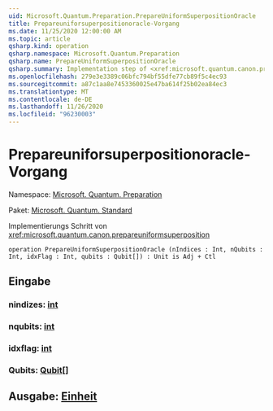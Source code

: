```yaml
---
uid: Microsoft.Quantum.Preparation.PrepareUniformSuperpositionOracle
title: Prepareuniforsuperpositionoracle-Vorgang
ms.date: 11/25/2020 12:00:00 AM
ms.topic: article
qsharp.kind: operation
qsharp.namespace: Microsoft.Quantum.Preparation
qsharp.name: PrepareUniformSuperpositionOracle
qsharp.summary: Implementation step of <xref:microsoft.quantum.canon.prepareuniformsuperposition>
ms.openlocfilehash: 279e3e3389c06bfc794bf55dfe77cb89f5c4ec93
ms.sourcegitcommit: a87c1aa8e7453360025e47ba614f25b02ea84ec3
ms.translationtype: MT
ms.contentlocale: de-DE
ms.lasthandoff: 11/26/2020
ms.locfileid: "96230003"
---
```

# <a name="prepareuniformsuperpositionoracle-operation"></a>Prepareuniforsuperpositionoracle-Vorgang

Namespace: [Microsoft. Quantum. Preparation](xref:Microsoft.Quantum.Preparation)

Paket: [Microsoft. Quantum. Standard](https://nuget.org/packages/Microsoft.Quantum.Standard)


Implementierungs Schritt von <xref:microsoft.quantum.canon.prepareuniformsuperposition>

```qsharp
operation PrepareUniformSuperpositionOracle (nIndices : Int, nQubits : Int, idxFlag : Int, qubits : Qubit[]) : Unit is Adj + Ctl
```


## <a name="input"></a>Eingabe

### <a name="nindices--int"></a>nindizes: [int](xref:microsoft.quantum.lang-ref.int)




### <a name="nqubits--int"></a>nqubits: [int](xref:microsoft.quantum.lang-ref.int)




### <a name="idxflag--int"></a>idxflag: [int](xref:microsoft.quantum.lang-ref.int)




### <a name="qubits--qubit"></a>Qubits: [Qubit](xref:microsoft.quantum.lang-ref.qubit)[]





## <a name="output--unit"></a>Ausgabe: [Einheit](xref:microsoft.quantum.lang-ref.unit)

